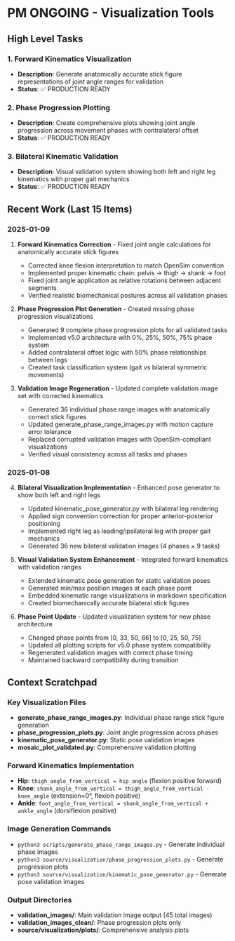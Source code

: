 # PM ONGOING - Visualization Tools

## High Level Tasks

### 1. Forward Kinematics Visualization
- **Description**: Generate anatomically accurate stick figure representations of joint angle ranges for validation
- **Status**: ✅ PRODUCTION READY

### 2. Phase Progression Plotting
- **Description**: Create comprehensive plots showing joint angle progression across movement phases with contralateral offset
- **Status**: ✅ PRODUCTION READY

### 3. Bilateral Kinematic Validation
- **Description**: Visual validation system showing both left and right leg kinematics with proper gait mechanics
- **Status**: ✅ PRODUCTION READY

## Recent Work (Last 15 Items)

### 2025-01-09
1. **Forward Kinematics Correction** - Fixed joint angle calculations for anatomically accurate stick figures
   - Corrected knee flexion interpretation to match OpenSim convention
   - Implemented proper kinematic chain: pelvis → thigh → shank → foot
   - Fixed joint angle application as relative rotations between adjacent segments
   - Verified realistic biomechanical postures across all validation phases

2. **Phase Progression Plot Generation** - Created missing phase progression visualizations
   - Generated 9 complete phase progression plots for all validated tasks
   - Implemented v5.0 architecture with 0%, 25%, 50%, 75% phase system
   - Added contralateral offset logic with 50% phase relationships between legs
   - Created task classification system (gait vs bilateral symmetric movements)

3. **Validation Image Regeneration** - Updated complete validation image set with corrected kinematics
   - Generated 36 individual phase range images with anatomically correct stick figures
   - Updated generate_phase_range_images.py with motion capture error tolerance
   - Replaced corrupted validation images with OpenSim-compliant visualizations
   - Verified visual consistency across all tasks and phases

### 2025-01-08
4. **Bilateral Visualization Implementation** - Enhanced pose generator to show both left and right legs
   - Updated kinematic_pose_generator.py with bilateral leg rendering
   - Applied sign convention correction for proper anterior-posterior positioning
   - Implemented right leg as leading/ipsilateral leg with proper gait mechanics
   - Generated 36 new bilateral validation images (4 phases × 9 tasks)

5. **Visual Validation System Enhancement** - Integrated forward kinematics with validation ranges
   - Extended kinematic pose generation for static validation poses
   - Generated min/max position images at each phase point
   - Embedded kinematic range visualizations in markdown specification
   - Created biomechanically accurate bilateral stick figures

6. **Phase Point Update** - Updated visualization system for new phase architecture
   - Changed phase points from [0, 33, 50, 66] to [0, 25, 50, 75]
   - Updated all plotting scripts for v5.0 phase system compatibility
   - Regenerated validation images with correct phase timing
   - Maintained backward compatibility during transition

## Context Scratchpad

### Key Visualization Files
- **generate_phase_range_images.py**: Individual phase range stick figure generation
- **phase_progression_plots.py**: Joint angle progression across phases  
- **kinematic_pose_generator.py**: Static pose validation images
- **mosaic_plot_validated.py**: Comprehensive validation plotting

### Forward Kinematics Implementation
- **Hip**: `thigh_angle_from_vertical = hip_angle` (flexion positive forward)
- **Knee**: `shank_angle_from_vertical = thigh_angle_from_vertical - knee_angle` (extension=0°, flexion positive)
- **Ankle**: `foot_angle_from_vertical = shank_angle_from_vertical + ankle_angle` (dorsiflexion positive)

### Image Generation Commands
- `python3 scripts/generate_phase_range_images.py` - Generate individual phase images
- `python3 source/visualization/phase_progression_plots.py` - Generate progression plots
- `python3 source/visualization/kinematic_pose_generator.py` - Generate pose validation images

### Output Directories
- **validation_images/**: Main validation image output (45 total images)
- **validation_images_clean/**: Phase progression plots only
- **source/visualization/plots/**: Comprehensive analysis plots